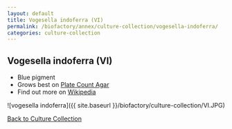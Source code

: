```yaml
---
layout: default
title: Vogesella indoferra (VI) 
permalink: /biofactory/annex/culture-collection/vogesella-indoferra/
categories: culture-collection
---
```


## Vogesella indoferra (VI) 

* Blue pigment
* Grows best on [Plate Count Agar](/biofactory/annex/cultivation-media/plate-count-agar/)
* Find out more on [Wikipedia](http://en.wikipedia.org/wiki/Vogesella_indigofera)

![vogesella indoferra]({{ site.baseurl }}/biofactory/culture-collection/VI.JPG) 

[Back to Culture Collection](/biofactory/annex/culture-collection/)

